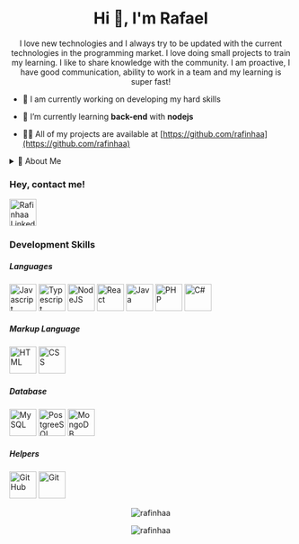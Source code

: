 <h1 align="center">Hi 👋, I'm Rafael</h1>
<p align="center">I love new technologies and I always try to be updated with the current technologies in the programming market. I love doing small projects to train my learning. I like to share knowledge with the community. I am proactive, I have good communication, ability to work in a team and my learning is super fast!</p>

- 🔭 I am currently working on developing my hard skills

- 🌱 I’m currently learning **back-end** with **nodejs**

- 👨‍💻 All of my projects are available at [https://github.com/rafinhaa](https://github.com/rafinhaa)


<details>
  <summary>📝 About Me</summary>
  <h3 align="left">Formation</h3>
    <p>📚 Complete high school</p>
    <p>🎓 University education</p>
    <div>      
      <ul>        
        <ul>
          <li><p>Graduated in systems analysis and development</p></li>
          <li><p>UNICSUL - Universidade Cruzeiro do Sul</p></li>
          <li><p>Completed in the second half of 2014</p></li>
        </ul>
      </ul>
    </div>
  <h3 align="left">Complementary Training</h3>
  <p>Several courses in the development area in the main schools in Brazil with a focus on PHP, Java, Javascript, MySQL, C #, Python and Programming logic</p>  
</details>

<h3 align="left">Hey, contact me!</h3>
<a href="https://www.linkedin.com/in/rafinhaa/">
  <img src="https://cdn.svgporn.com/logos/linkedin-icon.svg" alt="Rafinhaa Linkedin" width="48" height="48"/>
</a>

<h3 align="left">Development Skills</h3>
<h5 align="left">Languages</h5>
<div>
  <img src="https://cdn.svgporn.com/logos/javascript.svg" alt="Javascript" width="48" height="48"/>
  <img src="https://cdn.svgporn.com/logos/typescript-icon.svg" alt="Typescript" width="48" height="48"/>
  <img src="https://cdn.svgporn.com/logos/nodejs.svg" alt="NodeJS" width="48" height="48"/>
  <img src="https://cdn.svgporn.com/logos/react.svg" alt="React" width="48" height="48"/>
  <img src="https://cdn.svgporn.com/logos/java.svg" alt="Java" width="48" height="48"/>
  <img src="https://cdn.svgporn.com/logos/php.svg" alt="PHP" width="48" height="48"/>
  <img src="https://cdn.svgporn.com/logos/c-sharp.svg" alt="C#" width="48" height="48"/>
  
</div>

<h5 align="left">Markup Language</h5>
<div>
  <img src="https://cdn.svgporn.com/logos/html-5.svg" alt="HTML" width="48" height="48"/>
  <img src="https://cdn.svgporn.com/logos/css-3.svg" alt="CSS" width="48" height="48"/>
</div>
<h5 align="left">Database</h5>
<div>
  <img src="https://cdn.svgporn.com/logos/mysql.svg" alt="MySQL" width="48" height="48"/>
  <img src="https://cdn.svgporn.com/logos/postgresql.svg" alt="PostgreeSQL" width="48" height="48"/>
  <img src="https://cdn.svgporn.com/logos/mongodb.svg" alt="MongoDB" width="48" height="48"/>
</div>
<h5 align="left">Helpers</h5>
<div>
  <img src="https://cdn.svgporn.com/logos/github-octocat.svg" alt="GitHub" width="48" height="48"/>
  <img src="https://cdn.svgporn.com/logos/git.svg" alt="Git" width="48" height="48"/>
</div>
<p align="center">
  <img align="center" src="https://github-readme-stats.vercel.app/api/top-langs?username=rafinhaa&show_icons=true&layout=compact&locale=en&theme=dark" alt="rafinhaa" />  
<p align="center">
  <img align="center" src="https://github-readme-stats.vercel.app/api?username=rafinhaa&show_icons=true&locale=en&layout=compact&theme=dark" alt="rafinhaa" />
</p>
